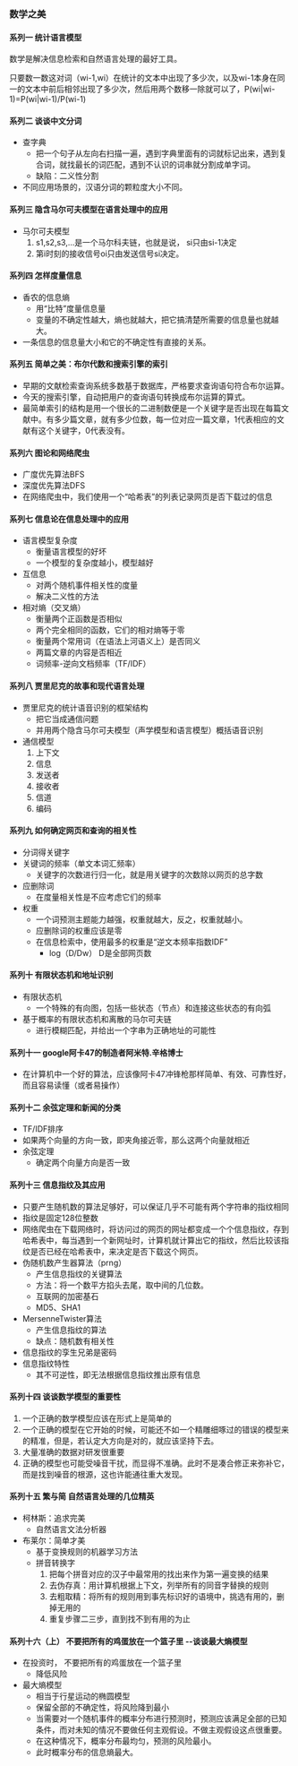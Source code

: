 ### 数学之美 ###
#### 系列一 统计语言模型 ####
数学是解决信息检索和自然语言处理的最好工具。

只要数一数这对词（wi-1,wi）在统计的文本中出现了多少次，以及wi-1本身在同一的文本中前后相邻出现了多少次，然后用两个数移一除就可以了，P(wi|wi-1)=P(wi|wi-1)/P(wi-1)

#### 系列二 谈谈中文分词 ####
- 查字典
	- 把一个句子从左向右扫描一遍，遇到字典里面有的词就标记出来，遇到复合词，就找最长的词匹配，遇到不认识的词串就分割成单字词。
	- 缺陷：二义性分割
- 不同应用场景的，汉语分词的颗粒度大小不同。

#### 系列三 隐含马尔可夫模型在语言处理中的应用 ####
- 马尔可夫模型
	1. s1,s2,s3,...是一个马尔科夫链，也就是说， si只由si-1决定
	2. 第i时刻的接收信号oi只由发送信号si决定。

#### 系列四 怎样度量信息 ####
- 香农的信息熵
	- 用“比特”度量信息量
	- 变量的不确定性越大，熵也就越大，把它搞清楚所需要的信息量也就越大。
- 一条信息的信息量大小和它的不确定性有直接的关系。

#### 系列五 简单之美：布尔代数和搜索引擎的索引 ####
- 早期的文献检索查询系统多数基于数据库，严格要求查询语句符合布尔运算。
- 今天的搜索引擎，自动把用户的查询语句转换成布尔运算的算式。
- 最简单索引的结构是用一个很长的二进制数便是一个关键字是否出现在每篇文献中。有多少篇文章，就有多少位数，每一位对应一篇文章，1代表相应的文献有这个关键字，0代表没有。

#### 系列六 图论和网络爬虫 ####
- 广度优先算法BFS
- 深度优先算法DFS
- 在网络爬虫中，我们使用一个“哈希表”的列表记录网页是否下载过的信息

#### 系列七 信息论在信息处理中的应用 ####
- 语言模型复杂度
	- 衡量语言模型的好坏
	- 一个模型的复杂度越小，模型越好
- 互信息
	- 对两个随机事件相关性的度量
	- 解决二义性的方法
- 相对熵（交叉熵）
	- 衡量两个正函数是否相似
	- 两个完全相同的函数，它们的相对熵等于零
	- 衡量两个常用词（在语法上河语义上）是否同义
	- 两篇文章的内容是否相近
	- 词频率-逆向文档频率（TF/IDF）

#### 系列八 贾里尼克的故事和现代语言处理 ####
- 贾里尼克的统计语音识别的框架结构
	- 把它当成通信问题
	- 并用两个隐含马尔可夫模型（声学模型和语言模型）概括语音识别
- 通信模型
	1. 上下文
	2. 信息
	3. 发送者
	4. 接收者
	5. 信道
	6. 编码

#### 系列九 如何确定网页和查询的相关性 ####
- 分词得关键字
- 关键词的频率（单文本词汇频率）
	- 关键字的次数进行归一化，就是用关键字的次数除以网页的总字数
- 应删除词
	- 在度量相关性是不应考虑它们的频率
- 权重
	- 一个词预测主题能力越强，权重就越大，反之，权重就越小。
	- 应删除词的权重应该是零
	- 在信息检索中，使用最多的权重是“逆文本频率指数IDF”
		- log（D/Dw） D是全部网页数

#### 系列十 有限状态机和地址识别 ####
- 有限状态机
	- 一个特殊的有向图，包括一些状态（节点）和连接这些状态的有向弧
- 基于概率的有限状态机和离散的马尔可夫链
	- 进行模糊匹配，并给出一个字串为正确地址的可能性

#### 系列十一 google阿卡47的制造者阿米特.辛格博士 ####
- 在计算机中一个好的算法，应该像阿卡47冲锋枪那样简单、有效、可靠性好，而且容易读懂（或者易操作）

#### 系列十二 余弦定理和新闻的分类 ####
- TF/IDF排序
- 如果两个向量的方向一致，即夹角接近零，那么这两个向量就相近
- 余弦定理
	- 确定两个向量方向是否一致

#### 系列十三 信息指纹及其应用 ####
- 只要产生随机数的算法足够好，可以保证几乎不可能有两个字符串的指纹相同
- 指纹是固定128位整数
- 网络爬虫在下载网络时，将访问过的网页的网址都变成一个个信息指纹，存到哈希表中，每当遇到一个新网址时，计算机就计算出它的指纹，然后比较该指纹是否已经在哈希表中，来决定是否下载这个网页。
- 伪随机数产生器算法（prng）
	- 产生信息指纹的关键算法
	- 方法：将一个数平方掐头去尾，取中间的几位数。
	- 互联网的加密基石
	- MD5、SHA1
- MersenneTwister算法
	- 产生信息指纹的算法
	- 缺点：随机数有相关性
- 信息指纹的孪生兄弟是密码
- 信息指纹特性
	- 其不可逆性，即无法根据信息指纹推出原有信息

#### 系列十四 谈谈数学模型的重要性 ####
1. 一个正确的数学模型应该在形式上是简单的
2. 一个正确的模型在它开始的时候，可能还不如一个精雕细啄过的错误的模型来的精准，但是，若认定大方向是对的，就应该坚持下去。
3. 大量准确的数据对研发很重要
4. 正确的模型也可能受噪音干扰，而显得不准确。此时不是凑合修正来弥补它，而是找到噪音的根源，这也许能通往重大发现。

#### 系列十五 繁与简 自然语言处理的几位精英 ####
- 柯林斯：追求完美
	- 自然语言文法分析器
- 布莱尔：简单才美
	- 基于变换规则的机器学习方法
	- 拼音转换字
		1. 把每个拼音对应的汉子中最常用的找出来作为第一遍变换的结果
		2. 去伪存真：用计算机根据上下文，列举所有的同音字替换的规则
		3. 去粗取精：将所有的规则用到事先标识好的语境中，挑选有用的，删掉无用的
		4. 重复步骤二三步，直到找不到有用的为止

#### 系列十六（上） 不要把所有的鸡蛋放在一个篮子里 --谈谈最大熵模型  ####
- 在投资时， 不要把所有的鸡蛋放在一个篮子里
	- 降低风险
- 最大熵模型
	- 相当于行星运动的椭圆模型
	- 保留全部的不确定性，将风险降到最小
	- 当需要对一个随机事件的概率分布进行预测时，预测应该满足全部的已知条件，而对未知的情况不要做任何主观假设。不做主观假设这点很重要。
	- 在这种情况下，概率分布最均匀，预测的风险最小。
	- 此时概率分布的信息熵最大。